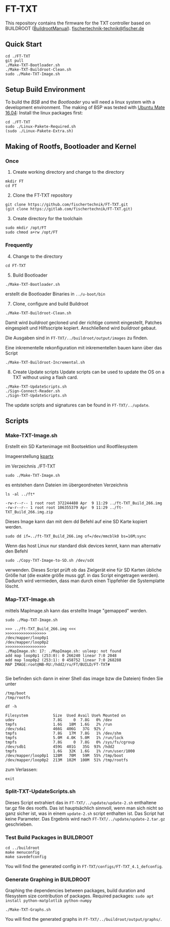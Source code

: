 # FT-TXT
This repository contains the firmware for the TXT controller based on BUILDROOT ([BuildrootManual](https://buildroot.org/downloads/manual/manual.pdf)).
fischertechnik-technik@fischer.de

## Quick Start
  ```
  cd ./FT-TXT
  git pull
  ./Make-TXT-Bootloader.sh
  ./Make-TXT-Buildroot-Clean.sh
  sudo ./Make-TXT-Image.sh
  ```

## Setup Build Environment
To build the *BSB* and the *Bootloader* you will need a linux system with a development environment.
The making of BSP was tested with [Ubuntu Mate 16.04](http://cdimage.ubuntu.com/ubuntu-mate/releases/16.04.4/release/ubuntu-mate-16.04.4-desktop-amd64.iso):
Install the linux packages first:
  ```
  cd ./FT-TXT
  sudo ./Linux-Pakete-Required.sh
  (sudo ./Linux-Pakete-Extra.sh)
  ```

## Making of Rootfs, Bootloader and Kernel
### Once
1. Create working directory and change to the directory
  ```
  mkdir FT
  cd FT
  ```

2. Clone the FT-TXT repository
  ```
  git clone https://github.com/fischertechnik/FT-TXT.git
  (git clone https://gitlab.com/fischertechnik/FT-TXT.git)
  ```

3. Create directory for the toolchain
  ```
  sudo mkdir /opt/FT
  sudo chmod a+rw /opt/FT
  ```
### Frequently
4. Change to the directory
  ```
  cd FT-TXT
  ```	

5. Build Bootloader
  ```
  ./Make-TXT-Bootloader.sh
  ```
  erstellt die Bootloader Binaries in `../u-boot/bin`

7. Clone, configure and build Buildroot
  ```
  ./Make-TXT-Buildroot-Clean.sh
  ```
  Damit wird *buildroot* gecloned und der richtige commit eingestellt, Patches eingespielt und Hilfsscripte kopiert. Anschließend wird *buildroot* gebaut.
  
  Die Ausgaben sind in `FT-TXT/../buildroot/output/images` zu finden.

  Eine inkrementelle rekonfiguration mit inkrementellen bauen kann über das Script
  ```
  ./Make-TXT-Buildroot-Incremental.sh
  ```

8. Create Update scripts
  Update scripts can be used to update the OS on a TXT without using a flash card.
  ```
  ./Make-TXT-UpdateScripts.sh
  ./Sign-Connect-Reader.sh
  ./Sign-TXT-UpdateScripts.sh
  ```
  The update scripts and signatures can be found in `FT-TXT/../update`.

## Scripts

### Make-TXT-Image.sh

Erstellt ein SD Kartenimage mit Bootsektion und Rootfilesystem

Imageerstellung [kpartx](https://robert.penz.name/73/kpartx-a-tool-for-mounting-partitions-within-an-image-file/)

im Verzeichnis ./FT-TXT
```
sudo ./Make-TXT-Image.sh
```
es entstehen dann Dateien im übergeordneten Verzeichnis
```
ls -al ../ft*

-rw-r--r-- 1 root root 372244480 Apr  9 11:29 ../ft-TXT_Build_266.img
-rw-r--r-- 1 root root 106355379 Apr  9 11:29 ../ft-TXT_Build_266.img.zip

```
Dieses Image kann dan mit dem dd Befehl auf eine SD Karte kopiert werden.
```
sudo dd if=../ft-TXT_Build_266.img of=/dev/mmcblk0 bs=16M;sync
```
Wenn das host Linux nur standard disk devices kennt, kann man alternativ den Befehl
```
sudo ./Copy-TXT-Image-to-SD.sh /dev/sdX
```
verwenden. Dieses Script prüft ob das Zielgerät eine für SD Karten übliche Größe hat (die exakte größe muss ggf. in das Script eingetragen werden). Dadurch wird vermieden, dass man durch einen Tippfehler die Systemplatte löscht.

### Map-TXT-Image.sh

mittels MapImage.sh kann das erstellte Image "gemapped" werden.

```
sudo ./Map-TXT-Image.sh

>>> ../ft-TXT_Build_266.img <<<
>>>>>>>>>>>>>>>>>>
/dev/mapper/loop0p1
/dev/mapper/loop0p2
>>>>>>>>>>>>>>>>>>
./MapImage.sh: 17: ./MapImage.sh: usleep: not found
add map loop0p1 (253:0): 0 266240 linear 7:0 2048
add map loop0p2 (253:1): 0 458752 linear 7:0 268288
MAP IMAGE:root@NB-RU:/hdd2/ru/FT/BUILD/FT-TXT# 


```
Sie befinden sich dann in einer Shell 
das image bzw die Dateien) finden Sie unter

```
/tmp/boot
/tmp/rootfs
```
```
df -h

Filesystem           Size  Used Avail Use% Mounted on
udev                 7.8G     0  7.8G   0% /dev
tmpfs                1.6G   18M  1.6G   2% /run
/dev/sda1            466G  406G   37G  92% /
tmpfs                7.8G   17M  7.8G   1% /dev/shm
tmpfs                5.0M  4.0K  5.0M   1% /run/lock
tmpfs                7.8G     0  7.8G   0% /sys/fs/cgroup
/dev/sdb1            459G  401G   35G  93% /hdd2
tmpfs                1.6G   32K  1.6G   1% /run/user/1000
/dev/mapper/loop0p1  128M   70M   59M  55% /tmp/boot
/dev/mapper/loop0p2  213M  102M  100M  51% /tmp/rootfs

```
zum Verlassen:
```
exit
```

### Split-TXT-UpdateScripts.sh

Dieses Script extrahiert das in `FT-TXT/../update/update-2.sh` enthaltene tar.gz file des rootfs.
Das ist hauptsächlich sinnvoll, wenn man sich nicht so ganz sicher ist, was in einem `update-2.sh` script enthalten ist.
Das Script hat keine Parameter. Das Ergebnis wird nach `FT-TXT/../update/update-2.tar.gz` geschrieben.

### Test Build Packages in BUILDROOT
```
cd ../buildroot
make menuconfig
make savedefconfig
```
You will find the generated config in `FT-TXT/configs/FT-TXT_4.1_defconfig`.

### Generate Graphing in BUILDROOT

Graphing the dependencies between packages, build duration and filesystem size contribution of packages. Required packages: `sudo apt install python-matplotlib python-numpy`

```
./Make-TXT-Graphs.sh
```
You will find the generated graphs in `FT-TXT/../buildroot/output/graphs/`.
